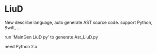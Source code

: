 # LiuD

New describe language, auto generate AST source code. support Python, Swift, ...

run 'MainGen LiuD py' to generate Ast_LiuD.py

need Python 2.x
